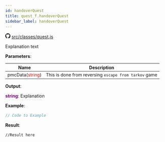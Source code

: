 ```yaml
---
id: handoverQuest
title: quest_f.handoverQuest
sidebar_label: handoverQuest
---
```

![](/img/github.png) [src/classes/quest.js](https://github.com/TrustedSourceLeaks/LeakedServer/blob/master/src/classes/quest.js#L3203)

Explanation text

**Parameters**:

Name  |   Description 
----------- |   -----------
pmcData(<font color="red">string</font>)  |   This is done from reversing `escape from tarkov` game


**Output**:

**<font color="purple">string</font>**: Explanation


**Example**:
```js
// Code to Example
```

**Result**:
```
//Result here
```